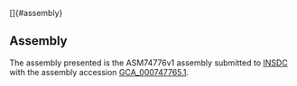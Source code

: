 []{#assembly}

Assembly
--------

The assembly presented is the ASM74776v1 assembly submitted to
[INSDC](http://www.insdc.org) with the assembly accession
[GCA\_000747765.1](http://www.ebi.ac.uk/ena/data/view/GCA_000747765.1).
